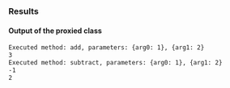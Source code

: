 ### Results

#### Output of the proxied class

```bash
Executed method: add, parameters: {arg0: 1}, {arg1: 2}
3
Executed method: subtract, parameters: {arg0: 1}, {arg1: 2}
-1
2
```
